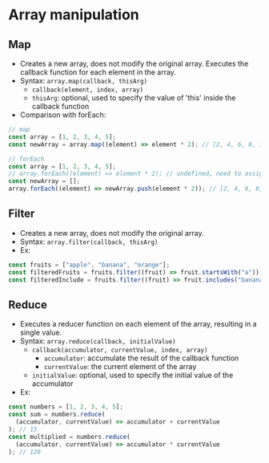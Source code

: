 # Array manipulation

## Map

- Creates a new array, does not modify the original array. Executes the callback function for each element in the array.
- Syntax: `array.map(callback, thisArg)`
  - `callback(element, index, array)`
  - `thisArg`: optional, used to specify the value of 'this' inside the callback function
- Comparison with forEach:

```js
// map
const array = [1, 2, 3, 4, 5];
const newArray = array.map((element) => element * 2); // [2, 4, 6, 8, 10]

// forEach
const array = [1, 2, 3, 4, 5];
// array.forEach((element) => element * 2); // undefined, need to assign to a new array
const newArray = [];
array.forEach((element) => newArray.push(element * 2)); // [2, 4, 6, 8, 10]
```

## Filter

- Creates a new array, does not modify the original array.
- Syntax: `array.filter(callback, thisArg)`
- Ex:

```js
const fruits = ["apple", "banana", "orange"];
const filteredFruits = fruits.filter((fruit) => fruit.startsWith("a")); // ["apple"]
const filteredInclude = fruits.filter((fruit) => fruit.includes("banana")); // ["banana"]
```

## Reduce

- Executes a reducer function on each element of the array, resulting in a single value.
- Syntax: `array.reduce(callback, initialValue)`
  - `callback(accumulator, currentValue, index, array)`
    - `accumulator`: accumulate the result of the callback function
    - `currentValue`: the current element of the array
  - `initialValue`: optional, used to specify the initial value of the accumulator
- Ex:

```js
const numbers = [1, 2, 3, 4, 5];
const sum = numbers.reduce(
  (accumulator, currentValue) => accumulator + currentValue
); // 15
const multiplied = numbers.reduce(
  (accumulator, currentValue) => accumulator * currentValue
); // 120
```
